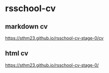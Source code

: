 # rsschool-cv
## markdown cv
https://sthm23.github.io/rsschool-cv-stage-0/cv
## html cv
https://sthm23.github.io/rsschool-cv-stage-0/
